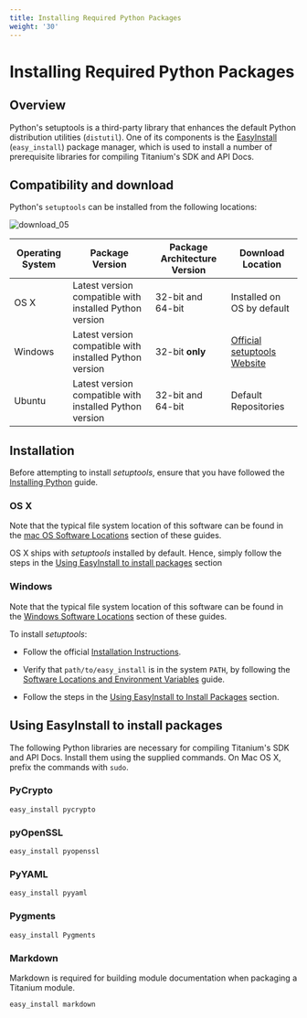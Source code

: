 ```yaml
---
title: Installing Required Python Packages
weight: '30'
---
```


# Installing Required Python Packages

## Overview

Python's setuptools is a third-party library that enhances the default Python distribution utilities (`distutil`). One of its components is the [EasyInstall](http://en.wikipedia.org/wiki/EasyInstall) (`easy_install`) package manager, which is used to install a number of prerequisite libraries for compiling Titanium's SDK and API Docs.

## Compatibility and download

Python's `setuptools` can be installed from the following locations:

![download_05](/images/guide/download/attachments/29004836/download_05.png)

| Operating System | Package Version | Package Architecture Version | Download Location |
| --- | --- | --- | --- |
| OS X | Latest version compatible with installed Python version | 32-bit and 64-bit | Installed on OS by default |
| Windows | Latest version compatible with installed Python version | 32-bit **only** | [Official setuptools Website](http://pypi.python.org/pypi/setuptools#downloads) |
| Ubuntu | Latest version compatible with installed Python version | 32-bit and 64-bit | Default Repositories |

## Installation

Before attempting to install _setuptools_, ensure that you have followed the [Installing Python](/guide/Titanium_SDK/Titanium_SDK_Getting_Started/Installation_and_Configuration/Installing_Titanium_Advanced_Tools/Installing_Python/) guide.

### OS X

Note that the typical file system location of this software can be found in the [mac OS Software Locations](/guide/Titanium_SDK/Titanium_SDK_Getting_Started/Installation_and_Configuration/Software_Locations_and_Environment_Variables/#macos-software-locations) section of these guides.

OS X ships with _setuptools_ installed by default. Hence, simply follow the steps in the [Using EasyInstall to install packages](#using-easyinstall-to-install-packages) section

### Windows

Note that the typical file system location of this software can be found in the [Windows Software Locations](/guide/Titanium_SDK/Titanium_SDK_Getting_Started/Installation_and_Configuration/Software_Locations_and_Environment_Variables/#windows-software-locations) section of these guides.

To install _setuptools_:

* Follow the official [Installation Instructions](http://pypi.python.org/pypi/setuptools).

* Verify that `path/to/easy_install` is in the system `PATH`, by following the [Software Locations and Environment Variables](/guide/Titanium_SDK/Titanium_SDK_Getting_Started/Installation_and_Configuration/Software_Locations_and_Environment_Variables/) guide.

* Follow the steps in the [Using EasyInstall to Install Packages](#UsingEasyInstalltoInstallPackages) section.

## Using EasyInstall to install packages

The following Python libraries are necessary for compiling Titanium's SDK and API Docs. Install them using the supplied commands. On Mac OS X, prefix the commands with `sudo`.

### PyCrypto

```
easy_install pycrypto
```

### pyOpenSSL

```
easy_install pyopenssl
```

### PyYAML

```
easy_install pyyaml
```

### Pygments

```
easy_install Pygments
```

### Markdown

Markdown is required for building module documentation when packaging a Titanium module.

```
easy_install markdown
```
